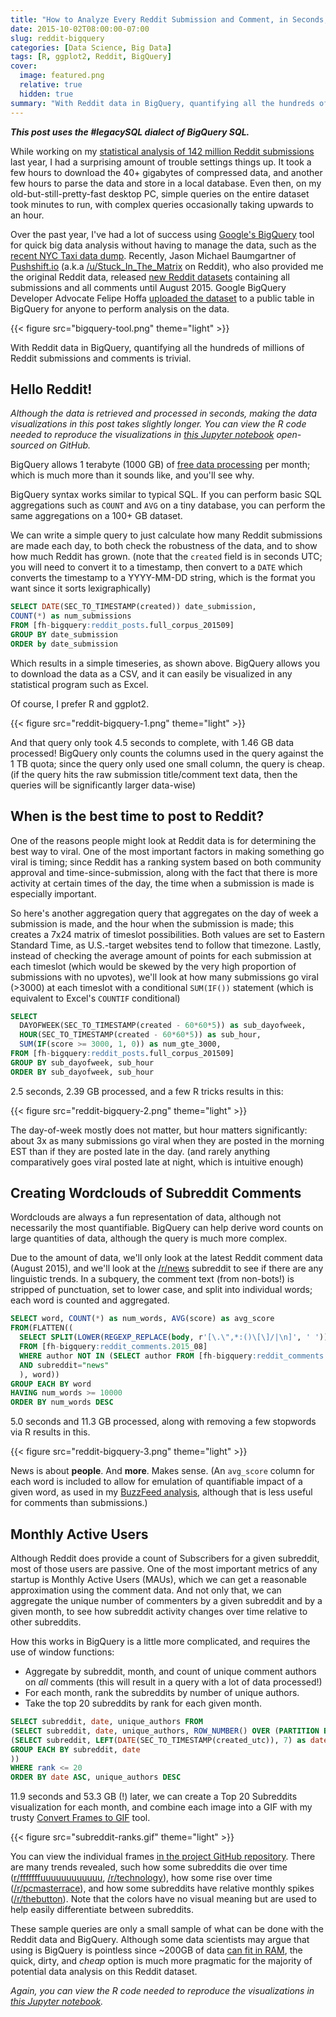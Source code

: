 ```yaml
---
title: "How to Analyze Every Reddit Submission and Comment, in Seconds, for Free"
date: 2015-10-02T08:00:00-07:00
slug: reddit-bigquery
categories: [Data Science, Big Data]
tags: [R, ggplot2, Reddit, BigQuery]
cover:
  image: featured.png
  relative: true
  hidden: true
summary: "With Reddit data in BigQuery, quantifying all the hundreds of millions of Reddit submissions and comments is trivial."
---
```


**_This post uses the #legacySQL dialect of BigQuery SQL._**

While working on my [statistical analysis of 142 million Reddit submissions](http://minimaxir.com/2014/12/reddit-statistics/) last year, I had a surprising amount of trouble settings things up. It took a few hours to download the 40+ gigabytes of compressed data, and another few hours to parse the data and store in a local database. Even then, on my old-but-still-pretty-fast desktop PC, simple queries on the entire dataset took minutes to run, with complex queries occasionally taking upwards to an hour.

Over the past year, I've had a lot of success using [Google's BigQuery](https://cloud.google.com/bigquery/) tool for quick big data analysis without having to manage the data, such as the [recent NYC Taxi data dump](http://minimaxir.com/2015/08/nyc-map/). Recently, Jason Michael Baumgartner of [Pushshift.io](https://pushshift.io) (a.k.a [/u/Stuck_In_The_Matrix](https://www.reddit.com/user/Stuck_In_the_Matrix) on Reddit), who also provided me the original Reddit data, released [new Reddit datasets](https://www.reddit.com/r/datasets/comments/3mg812/full_reddit_submission_corpus_now_available_2006/) containing all submissions and all comments until August 2015. Google BigQuery Developer Advocate Felipe Hoffa [uploaded the dataset](https://www.reddit.com/r/bigquery/comments/3mv82i/dataset_reddits_full_post_history_shared_on/) to a public table in BigQuery for anyone to perform analysis on the data.

{{< figure src="bigquery-tool.png" theme="light" >}}

With Reddit data in BigQuery, quantifying all the hundreds of millions of Reddit submissions and comments is trivial.

## Hello Reddit!

_Although the data is retrieved and processed in seconds, making the data visualizations in this post takes slightly longer. You can view the R code needed to reproduce the visualizations in [this Jupyter notebook](https://github.com/minimaxir/reddit-bigquery/blob/master/reddit_bigquery.ipynb) open-sourced on GitHub._

BigQuery allows 1 terabyte (1000 GB) of [free data processing](https://cloud.google.com/bigquery/pricing) per month; which is much more than it sounds like, and you'll see why.

BigQuery syntax works similar to typical SQL. If you can perform basic SQL aggregations such as `COUNT` and `AVG` on a tiny database, you can perform the same aggregations on a 100+ GB dataset.

We can write a simple query to just calculate how many Reddit submissions are made each day, to both check the robustness of the data, and to show how much Reddit has grown. (note that the `created` field is in seconds UTC; you will need to convert it to a timestamp, then convert to a `DATE` which converts the timestamp to a YYYY-MM-DD string, which is the format you want since it sorts lexigraphically)

```sql
SELECT DATE(SEC_TO_TIMESTAMP(created)) date_submission,
COUNT(*) as num_submissions
FROM [fh-bigquery:reddit_posts.full_corpus_201509]
GROUP BY date_submission
ORDER by date_submission
```

Which results in a simple timeseries, as shown above. BigQuery allows you to download the data as a CSV, and it can easily be visualized in any statistical program such as Excel.

Of course, I prefer R and ggplot2.

{{< figure src="reddit-bigquery-1.png" theme="light" >}}

And that query only took 4.5 seconds to complete, with 1.46 GB data processed! BigQuery only counts the columns used in the query against the 1 TB quota; since the query only used one small column, the query is cheap. (if the query hits the raw submission title/comment text data, then the queries will be significantly larger data-wise)

## When is the best time to post to Reddit?

One of the reasons people might look at Reddit data is for determining the best way to viral. One of the most important factors in making something go viral is timing; since Reddit has a ranking system based on both community approval and time-since-submission, along with the fact that there is more activity at certain times of the day, the time when a submission is made is especially important.

So here's another aggregation query that aggregates on the day of week a submission is made, and the hour when the submission is made; this creates a 7x24 matrix of timeslot possibilities. Both values are set to Eastern Standard Time, as U.S.-target websites tend to follow that timezone. Lastly, instead of checking the average amount of points for each submission at each timeslot (which would be skewed by the very high proportion of submissions with no upvotes), we'll look at how many submissions go viral (>3000) at each timeslot with a conditional `SUM(IF())` statement (which is equivalent to Excel's `COUNTIF` conditional)

```sql
SELECT
  DAYOFWEEK(SEC_TO_TIMESTAMP(created - 60*60*5)) as sub_dayofweek,
  HOUR(SEC_TO_TIMESTAMP(created - 60*60*5)) as sub_hour,
  SUM(IF(score >= 3000, 1, 0)) as num_gte_3000,
FROM [fh-bigquery:reddit_posts.full_corpus_201509]
GROUP BY sub_dayofweek, sub_hour
ORDER BY sub_dayofweek, sub_hour
```

2.5 seconds, 2.39 GB processed, and a few R tricks results in this:

{{< figure src="reddit-bigquery-2.png" theme="light" >}}

The day-of-week mostly does not matter, but hour matters significantly: about 3x as many submissions go viral when they are posted in the morning EST than if they are posted late in the day. (and rarely anything comparatively goes viral posted late at night, which is intuitive enough)

## Creating Wordclouds of Subreddit Comments

Wordclouds are always a fun representation of data, although not necessarily the most quantifiable. BigQuery can help derive word counts on large quantities of data, although the query is much more complex.

Due to the amount of data, we'll only look at the latest Reddit comment data (August 2015), and we'll look at the [/r/news](https://www.reddit.com/r/news) subreddit to see if there are any linguistic trends. In a subquery, the comment text (from non-bots!) is stripped of punctuation, set to lower case, and split into individual words; each word is counted and aggregated.

```sql
SELECT word, COUNT(*) as num_words, AVG(score) as avg_score
FROM(FLATTEN((
  SELECT SPLIT(LOWER(REGEXP_REPLACE(body, r'[\.\",*:()\[\]/|\n]', ' ')), ' ') word, score
  FROM [fh-bigquery:reddit_comments.2015_08]
  WHERE author NOT IN (SELECT author FROM [fh-bigquery:reddit_comments.bots_201505])
  AND subreddit="news"
  ), word))
GROUP EACH BY word
HAVING num_words >= 10000
ORDER BY num_words DESC
```

5.0 seconds and 11.3 GB processed, along with removing a few stopwords via R results in this.

{{< figure src="reddit-bigquery-3.png" theme="light" >}}

News is about **people**. And **more**. Makes sense. (An `avg_score` column for each word is included to allow for emulation of quantifiable impact of a given word, as used in my [BuzzFeed analysis](http://minimaxir.com/2015/01/linkbait/), although that is less useful for comments than submissions.)

## Monthly Active Users

Although Reddit does provide a count of Subscribers for a given subreddit, most of those users are passive. One of the most important metrics of any startup is Monthly Active Users (MAUs), which we can get a reasonable approximation using the comment data. And not only that, we can aggregate the unique number of commenters by a given subreddit and by a given month, to see how subreddit activity changes over time relative to other subreddits.

How this works in BigQuery is a little more complicated, and requires the use of window functions:

- Aggregate by subreddit, month, and count of unique comment authors on _all_ comments (this will result in a query with a lot of data processed!)
- For each month, rank the subreddits by number of unique authors.
- Take the top 20 subreddits by rank for each given month.

```sql
SELECT subreddit, date, unique_authors FROM
(SELECT subreddit, date, unique_authors, ROW_NUMBER() OVER (PARTITION BY date ORDER BY unique_authors DESC) rank FROM
(SELECT subreddit, LEFT(DATE(SEC_TO_TIMESTAMP(created_utc)), 7) as date, COUNT(UNIQUE(author)) as unique_authors FROM TABLE_QUERY([fh-bigquery:reddit_comments], "table_id CONTAINS '20' AND LENGTH(table_id)<8")
GROUP EACH BY subreddit, date
))
WHERE rank <= 20
ORDER BY date ASC, unique_authors DESC
```

11.9 seconds and 53.3 GB (!) later, we can create a Top 20 Subreddits visualization for each month, and combine each image into a GIF with my trusty [Convert Frames to GIF](https://github.com/minimaxir/frames-to-gif-osx) tool.

{{< figure src="subreddit-ranks.gif" theme="light" >}}

You can view the individual frames [in the project GitHub repository](https://github.com/minimaxir/reddit-bigquery/tree/master/subreddit-ranks). There are many trends revealed, such how some subreddits die over time ([r/fffffffuuuuuuuuuuuu](https://www.reddit.com/r/fffffffuuuuuuuuuuuu), [/r/technology](https://www.reddit.com/r/technology)), how some rise over time ([/r/pcmasterrace](https://www.reddit.com/r/pcmasterrace)), and how some subreddits have relative monthly spikes ([/r/thebutton](https://www.reddit.com/r/thebutton)). Note that the colors have no visual meaning but are used to help easily differentiate between subreddits.

These sample queries are only a small sample of what can be done with the Reddit data and BigQuery. Although some data scientists may argue that using is BigQuery is pointless since ~200GB of data [can fit in RAM](http://yourdatafitsinram.com), the quick, dirty, and _cheap_ option is much more pragmatic for the majority of potential data analysis on this Reddit dataset.

_Again, you can view the R code needed to reproduce the visualizations in [this Jupyter notebook](https://github.com/minimaxir/reddit-bigquery/blob/master/reddit_bigquery.ipynb)._
